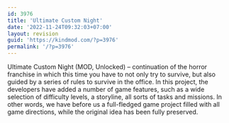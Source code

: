 ```yaml
---
id: 3976
title: 'Ultimate Custom Night'
date: '2022-11-24T09:32:03+07:00'
layout: revision
guid: 'https://kindmod.com/?p=3976'
permalink: '/?p=3976'
---
```


Ultimate Custom Night (MOD, Unlocked) – continuation of the horror franchise in which this time you have to not only try to survive, but also guided by a series of rules to survive in the office. In this project, the developers have added a number of game features, such as a wide selection of difficulty levels, a storyline, all sorts of tasks and missions. In other words, we have before us a full-fledged game project filled with all game directions, while the original idea has been fully preserved.
